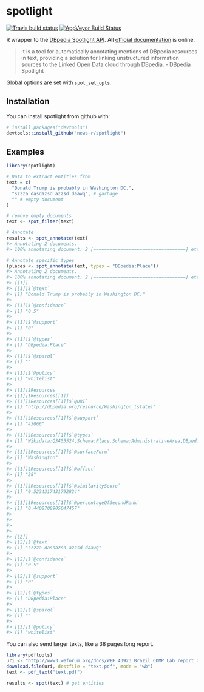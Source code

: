 
# spotlight

[![Travis build
status](https://travis-ci.org/news-r/spotlight.svg?branch=master)](https://travis-ci.org/news-r/spotlight)
[![AppVeyor Build
Status](https://ci.appveyor.com/api/projects/status/github/JohnCoene/spotlight?branch=master&svg=true)](https://ci.appveyor.com/project/JohnCoene/spotlight)

R wrapper to the [DBpedia Spotlight
API](http://www.dbpedia-spotlight.org/). All [official
documentation](https://github.com/dbpedia-spotlight/dbpedia-spotlight-model)
is online.

> It is a tool for automatically annotating mentions of DBpedia
> resources in text, providing a solution for linking unstructured
> information sources to the Linked Open Data cloud through DBpedia. -
> DBpedia Spotlight

Global options are set with `spot_set_opts`.

## Installation

You can install spotlight from github with:

``` r
# install.packages("devtools")
devtools::install_github("news-r/spotlight")
```

## Examples

``` r
library(spotlight)

# Data to extract entities from 
text = c(
  "Donald Trump is probably in Washington DC.",
  "szzza dasdazsd azzsd daawq", # garbage
  "" # empty document
)

# remove empty documents
text <- spot_filter(text)

# Annotate
results <- spot_annotate(text)
#> Annotating 2 documents.
#> 100% annotating document: 2 [==================================] eta: 0s

# Annotate specific types
(places <- spot_annotate(text, types = "DBpedia:Place"))
#> Annotating 2 documents.
#> 100% annotating document: 2 [==================================] eta: 0s
#> [[1]]
#> [[1]]$`@text`
#> [1] "Donald Trump is probably in Washington DC."
#> 
#> [[1]]$`@confidence`
#> [1] "0.5"
#> 
#> [[1]]$`@support`
#> [1] "0"
#> 
#> [[1]]$`@types`
#> [1] "DBpedia:Place"
#> 
#> [[1]]$`@sparql`
#> [1] ""
#> 
#> [[1]]$`@policy`
#> [1] "whitelist"
#> 
#> [[1]]$Resources
#> [[1]]$Resources[[1]]
#> [[1]]$Resources[[1]]$`@URI`
#> [1] "http://dbpedia.org/resource/Washington_(state)"
#> 
#> [[1]]$Resources[[1]]$`@support`
#> [1] "43066"
#> 
#> [[1]]$Resources[[1]]$`@types`
#> [1] "Wikidata:Q3455524,Schema:Place,Schema:AdministrativeArea,DBpedia:Region,DBpedia:PopulatedPlace,DBpedia:Place,DBpedia:Location,DBpedia:AdministrativeRegion"
#> 
#> [[1]]$Resources[[1]]$`@surfaceForm`
#> [1] "Washington"
#> 
#> [[1]]$Resources[[1]]$`@offset`
#> [1] "28"
#> 
#> [[1]]$Resources[[1]]$`@similarityScore`
#> [1] "0.5234317431792824"
#> 
#> [[1]]$Resources[[1]]$`@percentageOfSecondRank`
#> [1] "0.4408708905047457"
#> 
#> 
#> 
#> 
#> [[2]]
#> [[2]]$`@text`
#> [1] "szzza dasdazsd azzsd daawq"
#> 
#> [[2]]$`@confidence`
#> [1] "0.5"
#> 
#> [[2]]$`@support`
#> [1] "0"
#> 
#> [[2]]$`@types`
#> [1] "DBpedia:Place"
#> 
#> [[2]]$`@sparql`
#> [1] ""
#> 
#> [[2]]$`@policy`
#> [1] "whitelist"
```

You can also send larger texts, like a 38 pages long report.

``` r
library(pdftools)
uri <- "http://www3.weforum.org/docs/WEF_43923_Brazil_COMP_Lab_report_2018.pdf"
download.file(uri, destfile = "text.pdf", mode = "wb")
text <- pdf_text("text.pdf")

results <- spot(text) # get entities
```
